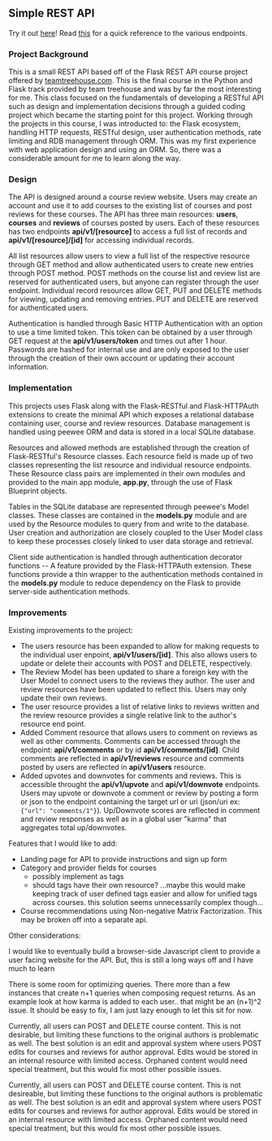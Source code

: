 Simple REST API
--
Try it out [here](https://courseful-api.herokuapp.com/api/v1/users)! Read [this](https://github.com/nmbrgts/simple-rest-api/blob/master/examplerequests.md) for a quick reference to the various endpoints.

### Project Background
This is a small REST API based off of the Flask REST API course project offered by [teamtreehouse.com](https://teamtreehouse.com/library/flask-rest-api). This is the final course in the Python and Flask track provided by team treehouse and was by far the most interesting for me. This class focused on the fundamentals of developing a RESTful API such as design and implementation decisions through a guided coding project which became the starting point for this project. Working through the projects in this course, I was introducted to: the Flask ecosystem, handling HTTP requests, RESTful design, user authentication methods, rate limiting and RDB management through ORM. This was my first experience with web application design and using an ORM. So, there was a considerable amount for me to learn along the way.
### Design
The API is designed around a course review website. Users may create an account and use it to add courses to the existing list of courses and post reviews for these courses. The API has three main resources: **users**, **courses** and **reviews** of courses posted by users. Each of these resources has two endpoints **api/v1/[resource]** to access a full list of records and  **api/v1/[resource]/[id]** for accessing individual records.

All list resources allow users to view a full list of the respective resource through GET method and allow authenticated users to create new entries through POST method. POST methods on the course list and review list are reserved for authenticated users, but anyone can register through the user endpoint. Individual record resources allow GET, PUT and DELETE methods for viewing, updating and removing entries. PUT and DELETE are reserved for authenticated users.

Authentication is handled through Basic HTTP Authentication with an option to use a time limited  token. This token can be obtained by a user through GET request at the **api/v1/users/token** and times out after 1 hour. Passwords are hashed for internal use and are only exposed to the user through the creation of their own account or updating their account information.
### Implementation
This projects uses Flask along with the Flask-RESTful and Flask-HTTPAuth extensions to create the minimal API which exposes a relational database containing user, course and review resources.  Database management is handled using peewee ORM and data is stored in a local SQLite database.

Resources and allowed methods are established through the creation of Flask-RESTful's Resource classes. Each resource field is made up of two classes representing the list resource and individual resource endpoints. These Resource class pairs are implemented in their own modules and provided to the main app module, **app.py**, through the use of Flask Blueprint objects.

Tables in the SQLite database are represented through peewee's Model classes. These classes are contained in the **models.py** module and are used by the Resource modules to query from and write to the database. User creation and authorization are closely coupled to the User Model class to keep these processes closely linked to user data storage and retrieval.

Client side authentication is handled through authentication decorator functions -- A feature provided by the Flask-HTTPAuth extension. These functions provide a thin wrapper to the authentication methods contained in the **models.py** module to reduce dependency on the Flask to provide server-side authentication methods.

### Improvements
Existing improvements to the project:

* The users resource has been expanded to allow for making requests to the individual user enpoint, **api/v1/users/[id]**. This also allows users to update or delete their accounts with POST and DELETE, respectively.
* The Review Model has been updated to share a foreign key with the User Model to connect users to the reviews they author. The user and review resources have been updated to reflect this. Users may only update their own reviews.
*  The user resource provides a list of relative links to reviews written and the review resource provides a single relative link to the author's resource end point.
* Added Comment resource that allows users to comment on reviews as well as other comments. Comments can be accessed through the endpoint: **api/v1/comments** or by id **api/v1/comments/[id]**. Child comments are reflected in **api/v1/reviews** resource and comments posted by users are reflected in **api/v1/users** resource.
* Added upvotes and downvotes for comments and reviews. This is accessible throught the **api/v1/upvote** and **api/v1/downvote** endpoints. Users may upvote or downvote a comment or review by posting a form or json to the endpoint containing the target url or uri (json/uri ex: `{"url": "comments/1"}`). Up/Downvote scores are reflected in comment and review responses as well as in a global user "karma" that aggregates total up/downvotes.

Features that I would like to add:

* Landing page for API to provide instructions and sign up form
* Category and provider fields for courses
  * possibly implement as tags
  * should tags have their own resource? ...maybe this would make keeping track of user defined tags easier and allow for unified tags across courses. this solution seems unnecessarily complex though...
* Course recommendations using Non-negative Matrix Factorization. This may be broken off into a separate api.

Other considerations:

I would like to eventually build a browser-side Javascript client to provide a user facing website for the API. But, this is still a long ways off and I have much to learn

There is some room for optimizing queries. There more than a few instances that create n+1 queries when composing request returns. As an example look at how karma is added to each user.. that might be an (n+1)^2 issue. It should be easy to fix, I am just lazy enough to let this sit for now.

Currently, all users can POST and DELETE course content. This is not desirable, but limiting these functions to the original authors is problematic as well. The best solution is an edit and approval system where users POST edits for courses and reviews for author approval. Edits would be stored in an internal resource with limited access. Orphaned content would need special treatment, but this would fix most other possible issues.

Currently, all users can POST and DELETE course content. This is not desireable, but limiting these functions to the original authors is problematic as well. The best solution is an edit and approval system where users POST edits for courses and reviews for author approval. Edits would be stored in an internal resource with limited access. Orphaned content would need special treatment, but this would fix most other possible issues.
